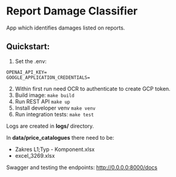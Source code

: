 # Report Damage Classifier
App which identifies damages listed on reports.
## Quickstart:
1. Set the .env:
```
OPENAI_API_KEY=
GOOGLE_APPLICATION_CREDENTIALS=
```
2. Within first run need OCR to authenticate to create GCP token.
3. Build image: ```make build```
4. Run REST API ```make up```
5. Install developer venv ```make venv```
5. Run integration tests: ```make test```

Logs are created in **logs/** directory.  

In **data/price_catalogues** there need to be:
* Zakres L1;Typ - Komponent.xlsx
* excel_3269.xlsx

Swagger and testing the endpoints:
http://0.0.0.0:8000/docs